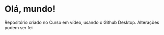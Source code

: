 # Olá, mundo!
 Repositório criado no Curso em vídeo,
 usando o Github Desktop.
Alterações podem ser fei 
